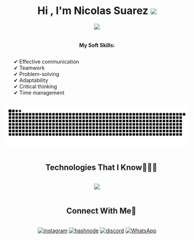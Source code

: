 <h1 align="center">Hi , I'm Nicolas Suarez <img src="https://media.giphy.com/media/hvRJCLFzcasrR4ia7z/giphy.gif" width="35"></h1>
<p align="center">
  <a href="https://github.com/DenverCoder1/readme-typing-svg"><img src="https://readme-typing-svg.herokuapp.com?font=Time+New+Roman&color=%23C8BE25&size=25&center=true&vCenter=true&width=600&height=100&lines=Software+Engineer;Computer+Science+Student;Competitive+Programmer;I+am+well+informed+of+different+languages;Programmer+Backend;4+Kyu+on+Atcoder;Always+learning+new+things"></a>
</p>

<p align="center"> 
	<br>
	<strong>My Soft Skills:</strong>
	<ul style="list-style: none; text-align: left; display: inline-block;">
		<li>✔ Effective communication</li>
		<li>✔ Teamwork</li>
		<li>✔ Problem-solving</li>
		<li>✔ Adaptability</li>
		<li>✔ Critical thinking</li>
		<li>✔ Time management</li>
	</ul>
</p>



<p align = "center">
	<img src = "https://github.com/7oSkaaa/7oSkaaa/blob/output/github-contribution-grid-snake.svg?" alt = "Snake Game"/>
</p>

<div id="user-content-toc">
  <ul align="center">
    <summary><h2 style="display: inline-block">Technologies That I Know👨🏻‍💻</h2></summary>
  </ul>
</div>
<!--tech stack icons-->
<p align="center">
  <a href="https://skillicons.dev">
    <img src="https://skillicons.dev/icons?i=git,css,discord,figma,github,html,js,py,vscode=14" />
  </a>
</p>

<div id="user-content-toc">
  <ul align="center">
    <summary><h2 style="display: inline-block">Connect With Me🤝</h2></summary>
  </ul>
</div>

<!--icons and links-->
<p align="center">
<a href="" target="blank"><img align="center" src="https://user-images.githubusercontent.com/88904952/234981169-2dd1e58f-4b7e-468c-8213-034ba62156c3.png" alt="instagram" height="50" width="50" /></a>
<a href="" target="blank"><img align="center" src="https://user-images.githubusercontent.com/88904952/234982196-562aea17-5532-4550-8c08-1c7cb994a541.png" alt="hashnode" height="50" width="50" /></a>
<a href="" target="blank"><img align="center" src="https://user-images.githubusercontent.com/88904952/234982627-019fd336-6248-453c-9b05-97c13fd1d207.png" alt="discord" height="50" width="50" /></a>
<a href="https://wa.me/yourphonenumber" target="_blank">
  <img align="center" src="https://user-images.githubusercontent.com/88904952/235123412-7a98a9b2-e8d2-4e64-abc4-3f7e5d6b4d6b.png" alt="WhatsApp" height="50" width="50" />
</a>

  
</p>

